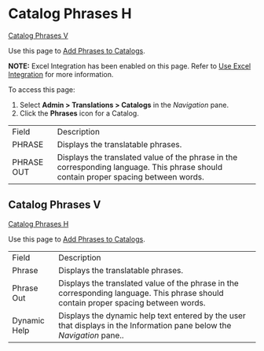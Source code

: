 # <span id="Catalog_Phrases_H"></span>Catalog Phrases H

[Catalog Phrases V](#Catalog_Phrases_V)

<div class="use">

Use this page to [Add Phrases to
Catalogs](../Use_Cases/Add_Phrases_to_Catalogs.htm).

</div>

<span style="font-weight: bold;">NOTE:</span> Excel Integration has been
enabled on this page. Refer to [Use Excel
Integration](../../Excel_Int/Use_Excel_Integration.htm) for more
information.

To access this page:

1.  Select **Admin \> Translations \> Catalogs** in the *Navigation*
    pane.
2.  Click the **Phrases** icon for a
Catalog.

|            |                                                                                                                                     |
| ---------- | ----------------------------------------------------------------------------------------------------------------------------------- |
| Field      | Description                                                                                                                         |
| PHRASE     | Displays the translatable phrases.                                                                                                  |
| PHRASE OUT | Displays the translated value of the phrase in the corresponding language. This phrase should contain proper spacing between words. |

## <span id="Catalog_Phrases_V"></span>Catalog Phrases V

[Catalog Phrases H](#Catalog_Phrases_H)

Use this page to [Add Phrases to
Catalogs](../Use_Cases/Add_Phrases_to_Catalogs.htm).

|              |                                                                                                                                     |
| ------------ | ----------------------------------------------------------------------------------------------------------------------------------- |
| Field        | Description                                                                                                                         |
| Phrase       | Displays the translatable phrases.                                                                                                  |
| Phrase Out   | Displays the translated value of the phrase in the corresponding language. This phrase should contain proper spacing between words. |
| Dynamic Help | Displays the dynamic help text entered by the user that displays in the Information pane below the *Navigation* pane..              |
